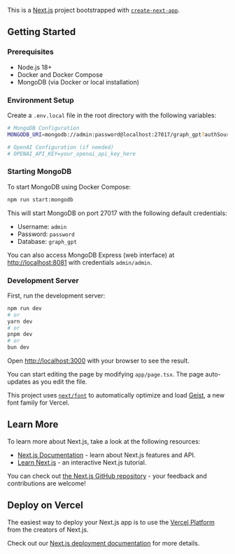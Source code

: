 This is a [Next.js](https://nextjs.org) project bootstrapped with [`create-next-app`](https://nextjs.org/docs/app/api-reference/cli/create-next-app).

## Getting Started

### Prerequisites

- Node.js 18+ 
- Docker and Docker Compose
- MongoDB (via Docker or local installation)

### Environment Setup

Create a `.env.local` file in the root directory with the following variables:

```bash
# MongoDB Configuration
MONGODB_URI=mongodb://admin:password@localhost:27017/graph_gpt?authSource=admin

# OpenAI Configuration (if needed)
# OPENAI_API_KEY=your_openai_api_key_here
```

### Starting MongoDB

To start MongoDB using Docker Compose:

```bash
npm run start:mongodb
```

This will start MongoDB on port 27017 with the following default credentials:
- Username: `admin`
- Password: `password`
- Database: `graph_gpt`

You can also access MongoDB Express (web interface) at [http://localhost:8081](http://localhost:8081) with credentials `admin/admin`.

### Development Server

First, run the development server:

```bash
npm run dev
# or
yarn dev
# or
pnpm dev
# or
bun dev
```

Open [http://localhost:3000](http://localhost:3000) with your browser to see the result.

You can start editing the page by modifying `app/page.tsx`. The page auto-updates as you edit the file.

This project uses [`next/font`](https://nextjs.org/docs/app/building-your-application/optimizing/fonts) to automatically optimize and load [Geist](https://vercel.com/font), a new font family for Vercel.

## Learn More

To learn more about Next.js, take a look at the following resources:

- [Next.js Documentation](https://nextjs.org/docs) - learn about Next.js features and API.
- [Learn Next.js](https://nextjs.org/learn) - an interactive Next.js tutorial.

You can check out [the Next.js GitHub repository](https://github.com/vercel/next.js) - your feedback and contributions are welcome!

## Deploy on Vercel

The easiest way to deploy your Next.js app is to use the [Vercel Platform](https://vercel.com/new?utm_medium=default-template&filter=next.js&utm_source=create-next-app&utm_campaign=create-next-app-readme) from the creators of Next.js.

Check out our [Next.js deployment documentation](https://nextjs.org/docs/app/building-your-application/deploying) for more details.
